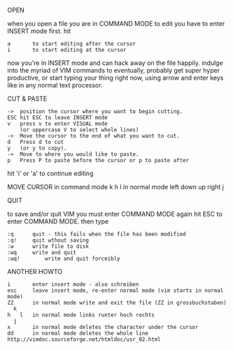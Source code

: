 OPEN

when you open a file you are in COMMAND MODE
to edit you have to enter INSERT mode first. hit

	a		to start editing after the cursor
	i		to start editing at the cursor

now you're in INSERT mode and can hack away on the file happily. indulge into the myriad of VIM commands to eventually, probably get super hyper productive, or start typing your thing right now, using arrow and enter keys like in any normal text processor.


CUT & PASTE

	->	position the cursor where you want to begin cutting.
	ESC	hit ESC to leave INSERT mode
	v	press v to enter VISUAL mode
		(or uppercase V to select whole lines)
	->	Move the cursor to the end of what you want to cut.
	d	Press d to cut
	y	(or y to copy).
	->	Move to where you would like to paste.
	p	Press P to paste before the cursor or p to paste after

hit 'i' or 'a' to continue editing


MOVE CURSOR in command mode
	  k
	h   l	in normal mode left down up right
	  j


QUIT

to save and/or quit VIM you must enter COMMAND MODE again
hit ESC to enter COMMAND MODE. then type

	:q		quit - this fails when the file has been modified
	:q!		quit wthout saving
	:w		write file to disk
	:wq		write and quit
	:wq!		write and quit forceibly



ANOTHER HOWTO

	i		enter insert mode - also schreiben
	esc		leave insert mode, re-enter normal mode (vim starts in normal mode)
	ZZ		in normal mode write and exit the file (ZZ in grossbuchstaben)
	  k
	h   l	in normal mode links runter hoch rechts
	  j
	x		in normal mode deletes the character under the cursor
	dd		in normal mode deletes the whole line
	http://vimdoc.sourceforge.net/htmldoc/usr_02.html